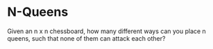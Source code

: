 # N-Queens
Given an n x n chessboard, how many different ways can you place n queens, such that none of them can attack each other?

